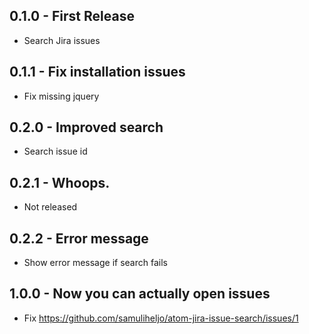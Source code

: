 ## 0.1.0 - First Release
* Search Jira issues

## 0.1.1 - Fix installation issues
* Fix missing jquery

## 0.2.0 - Improved search
* Search issue id

## 0.2.1 - Whoops.
* Not released

## 0.2.2 - Error message
* Show error message if search fails

## 1.0.0 - Now you can actually open issues
* Fix https://github.com/samuliheljo/atom-jira-issue-search/issues/1
